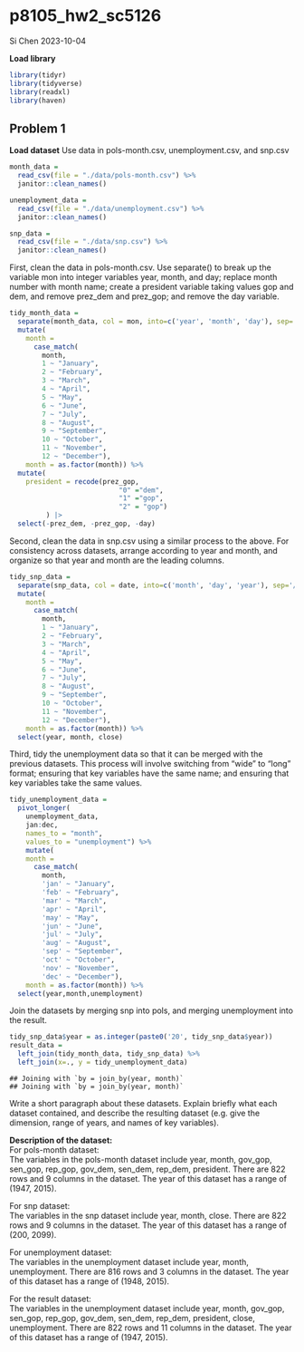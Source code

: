 p8105_hw2_sc5126
================
Si Chen
2023-10-04

**Load library**

``` r
library(tidyr)
library(tidyverse)
library(readxl)
library(haven)
```

## Problem 1

**Load dataset** Use data in pols-month.csv, unemployment.csv, and
snp.csv

``` r
month_data = 
  read_csv(file = "./data/pols-month.csv") %>% 
  janitor::clean_names()

unemployment_data = 
  read_csv(file = "./data/unemployment.csv") %>% 
  janitor::clean_names()

snp_data = 
  read_csv(file = "./data/snp.csv") %>% 
  janitor::clean_names()
```

First, clean the data in pols-month.csv. Use separate() to break up the
variable mon into integer variables year, month, and day; replace month
number with month name; create a president variable taking values gop
and dem, and remove prez_dem and prez_gop; and remove the day variable.

``` r
tidy_month_data = 
  separate(month_data, col = mon, into=c('year', 'month', 'day'), sep='-', convert = TRUE) %>% 
  mutate(
    month = 
      case_match(
        month, 
        1 ~ "January", 
        2 ~ "February",
        3 ~ "March",
        4 ~ "April",
        5 ~ "May",
        6 ~ "June",
        7 ~ "July",
        8 ~ "August",
        9 ~ "September",
        10 ~ "October",
        11 ~ "November",
        12 ~ "December"),
    month = as.factor(month)) %>% 
  mutate(
    president = recode(prez_gop,
                           "0" ="dem",
                           "1" ="gop",
                           "2" = "gop")
         ) |> 
  select(-prez_dem, -prez_gop, -day)
```

Second, clean the data in snp.csv using a similar process to the above.
For consistency across datasets, arrange according to year and month,
and organize so that year and month are the leading columns.

``` r
tidy_snp_data = 
  separate(snp_data, col = date, into=c('month', 'day', 'year'), sep='/', convert = TRUE) %>% 
  mutate(
    month = 
      case_match(
        month, 
        1 ~ "January", 
        2 ~ "February",
        3 ~ "March",
        4 ~ "April",
        5 ~ "May",
        6 ~ "June",
        7 ~ "July",
        8 ~ "August",
        9 ~ "September",
        10 ~ "October",
        11 ~ "November",
        12 ~ "December"),
    month = as.factor(month)) %>% 
  select(year, month, close)
```

Third, tidy the unemployment data so that it can be merged with the
previous datasets. This process will involve switching from “wide” to
“long” format; ensuring that key variables have the same name; and
ensuring that key variables take the same values.

``` r
tidy_unemployment_data = 
  pivot_longer(
    unemployment_data, 
    jan:dec,
    names_to = "month", 
    values_to = "unemployment") %>% 
    mutate(
    month = 
      case_match(
        month, 
        'jan' ~ "January", 
        'feb' ~ "February",
        'mar' ~ "March",
        'apr' ~ "April",
        'may' ~ "May",
        'jun' ~ "June",
        'jul' ~ "July",
        'aug' ~ "August",
        'sep' ~ "September",
        'oct' ~ "October",
        'nov' ~ "November",
        'dec' ~ "December"),
    month = as.factor(month)) %>% 
  select(year,month,unemployment)
```

Join the datasets by merging snp into pols, and merging unemployment
into the result.

``` r
tidy_snp_data$year = as.integer(paste0('20', tidy_snp_data$year))
result_data = 
  left_join(tidy_month_data, tidy_snp_data) %>% 
  left_join(x=., y = tidy_unemployment_data)
```

    ## Joining with `by = join_by(year, month)`
    ## Joining with `by = join_by(year, month)`

Write a short paragraph about these datasets. Explain briefly what each
dataset contained, and describe the resulting dataset (e.g. give the
dimension, range of years, and names of key variables).

**Description of the dataset:**  
For pols-month dataset:  
The variables in the pols-month dataset include year, month, gov_gop,
sen_gop, rep_gop, gov_dem, sen_dem, rep_dem, president. There are 822
rows and 9 columns in the dataset. The year of this dataset has a range
of (1947, 2015).  

For snp dataset:  
The variables in the snp dataset include year, month, close. There are
822 rows and 9 columns in the dataset. The year of this dataset has a
range of (200, 2099).  

For unemployment dataset:  
The variables in the unemployment dataset include year, month,
unemployment. There are 816 rows and 3 columns in the dataset. The year
of this dataset has a range of (1948, 2015).  

For the result dataset:  
The variables in the unemployment dataset include year, month, gov_gop,
sen_gop, rep_gop, gov_dem, sen_dem, rep_dem, president, close,
unemployment. There are 822 rows and 11 columns in the dataset. The year
of this dataset has a range of (1947, 2015).  
